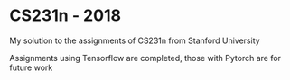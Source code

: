 # CS231n - 2018
My solution to the assignments of CS231n from Stanford University

Assignments using Tensorflow are completed, those with Pytorch are for future work
